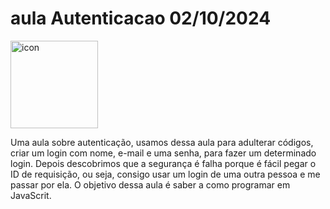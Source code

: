 # aula Autenticacao 02/10/2024

<div style="display: flex; align-items: flex-start;"><img src="https://techstack-generator.vercel.app/js-icon.svg" alt="icon" align="left" width="140"/></div>

Uma aula sobre autenticação, usamos dessa aula para adulterar códigos, criar um login com nome, e-mail e uma senha, para fazer um determinado login. Depois descobrimos que a segurança é falha porque é fácil pegar o ID de requisição, ou seja, consigo usar um login de uma outra pessoa e me passar por ela. O objetivo dessa aula é saber a como programar em JavaScrit.
